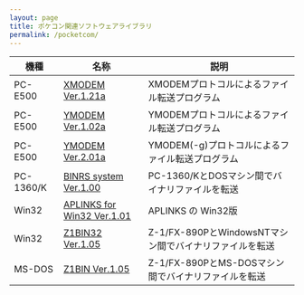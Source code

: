 ```yaml
---
layout: page
title: ポケコン関連ソフトウェアライブラリ
permalink: /pocketcom/
---
```

|機種     |名称                                                 |説明                                                   |
|---------|-----------------------------------------------------|-------------------------------------------------------|
|PC-E500  |[XMODEM Ver.1.21a](/assets/softlib/xm121a.zip)       |XMODEMプロトコルによるファイル転送プログラム           |
|PC-E500  |[YMODEM Ver.1.02a](/assets/softlib/ym102a.zip)       |YMODEMプロトコルによるファイル転送プログラム           |
|PC-E500  |[YMODEM Ver.2.01a](/assets/softlib/ym201a.zip)       |YMODEM(-g)プロトコルによるファイル転送プログラム       |
|PC-1360/K|[BINRS system Ver.1.00](/assets/softlib/binrs100.zip)|PC-1360/KとDOSマシン間でバイナリファイルを転送         |
|Win32    |[APLINKS for Win32 Ver.1.01](/pocketcom/plink/)      |APLINKS の Win32版                                     |
|Win32    |[Z1BIN32 Ver.1.05](/assets/softlib/z1bin32-105.zip)  |Z-1/FX-890PとWindowsNTマシン間でバイナリファイルを転送 |
|MS-DOS   |[Z1BIN Ver.1.05](/assets/softlib/z1bin105.zip)       |Z-1/FX-890PとMS-DOSマシン間でバイナリファイルを転送    |
